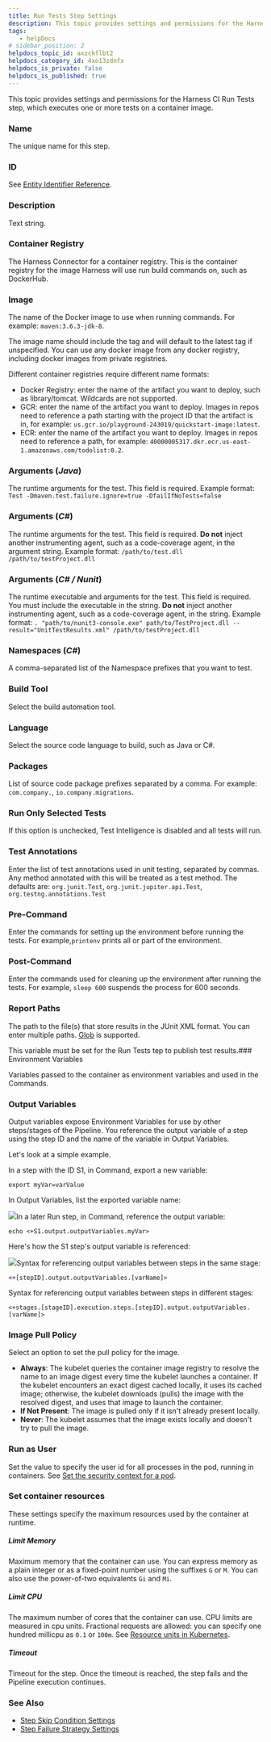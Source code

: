 ```yaml
---
title: Run Tests Step Settings
description: This topic provides settings and permissions for the Harness CI Run Tests step, which executes one or more tests on a container image. Name. The unique name for this step. ID. See Entity Identifier R…
tags: 
   - helpDocs
# sidebar_position: 2
helpdocs_topic_id: axzckflbt2
helpdocs_category_id: 4xo13zdnfx
helpdocs_is_private: false
helpdocs_is_published: true
---
```


This topic provides settings and permissions for the Harness CI Run Tests step, which executes one or more tests on a container image.

### Name

The unique name for this step.

### ID

See [Entity Identifier Reference](https://ngdocs.harness.io/article/li0my8tcz3-entity-identifier-reference).

### Description

Text string.

### Container Registry

The Harness Connector for a container registry. This is the container registry for the image Harness will use run build commands on, such as DockerHub.

### Image

The name of the Docker image to use when running commands. For example: `maven:3.6.3-jdk-8`.

The image name should include the tag and will default to the latest tag if unspecified. You can use any docker image from any docker registry, including docker images from private registries.

Different container registries require different name formats:

* Docker Registry: enter the name of the artifact you want to deploy, such as library/tomcat. Wildcards are not supported.
* GCR: enter the name of the artifact you want to deploy. Images in repos need to reference a path starting with the project ID that the artifact is in, for example: `us.gcr.io/playground-243019/quickstart-image:latest`.
* ECR: enter the name of the artifact you want to deploy. Images in repos need to reference a path, for example: `40000005317.dkr.ecr.us-east-1.amazonaws.com/todolist:0.2`.

### Arguments (*Java*)

The runtime arguments for the test. This field is required. Example format: `Test -Dmaven.test.failure.ignore=true -DfailIfNoTests=false`

### Arguments (*C#*)

The runtime arguments for the test. This field is required. **Do not** inject another instrumenting agent, such as a code-coverage agent, in the argument string. Example format: `/path/to/test.dll /path/to/testProject.dll`

### Arguments (*C# / Nunit*)

The runtime executable and arguments for the test. This field is required. You must include the executable in the string. **Do not** inject another instrumenting agent, such as a code-coverage agent, in the string. Example format: `. "path/to/nunit3-console.exe" path/to/TestProject.dll --result="UnitTestResults.xml" /path/to/testProject.dll`

### Namespaces (*C#*)

A comma-separated list of the Namespace prefixes that you want to test.

### Build Tool

Select the build automation tool.

### Language

Select the source code language to build, such as Java or C#.

### Packages

List of source code package prefixes separated by a comma. For example: `com.company.`, `io.company.migrations`.

### Run Only Selected Tests

 If this option is unchecked, Test Intelligence is disabled and all tests will run.

### Test Annotations

Enter the list of test annotations used in unit testing, separated by commas. Any method annotated with this will be treated as a test method. The defaults are: `org.junit.Test`, `org.junit.jupiter.api.Test`, `org.testng.annotations.Test`

### Pre-Command

Enter the commands for setting up the environment before running the tests. For example,`printenv` prints all or part of the environment.

### Post-Command

Enter the commands used for cleaning up the environment after running the tests. For example, `sleep 600` suspends the process for 600 seconds.

### Report Paths

The path to the file(s) that store results in the JUnit XML format. You can enter multiple paths. [Glob](https://en.wikipedia.org/wiki/Glob_(programming)) is supported.

This variable must be set for the Run Tests tep to publish test results.### Environment Variables

Variables passed to the container as environment variables and used in the Commands.

### Output Variables

Output variables expose Environment Variables for use by other steps/stages of the Pipeline. You reference the output variable of a step using the step ID and the name of the variable in Output Variables.

Let's look at a simple example.

In a step with the ID S1, in Command, export a new variable:

`export myVar=varValue`

In Output Variables, list the exported variable name:

![](https://files.helpdocs.io/i5nl071jo5/articles/axzckflbt2/1625221258103/2-aw-9-kxkspsuu-9-jrzl-bb-jw-1-p-0-bphabk-ib-8-l-ai-byk-x-8-dlzj-sfy-j-6-p-rs-d-5-f-cc-42-xzf-3-v-cu-e-0-allr-62-xgm-1-eu-1-grv-3-po-jdv-mt-0-sriru-7-zpbh-5-op-84-cx-7-xzs-cazna-cik-ki-oza-oa)In a later Run step, in Command, reference the output variable:

`echo <+S1.output.outputVariables.myVar>`

Here's how the S1 step's output variable is referenced:

![](https://files.helpdocs.io/i5nl071jo5/articles/axzckflbt2/1625221267649/kqe-8-fg-ancs-nptc-qcqxv-90-tpm-in-2-tv-8-hx-32-j-7-v-gmdui-x-mwah-o-4-zoq-4-l-2-ts-i-j-hwust-9-ap-ql-hji-4-ra-pyk-5-ni-ir-3-uv-1-a-mc-3-owfwfkd-plpun-qmu-1-rc-5-ex-82-rp-mz-lz-qud-qss-wlu)Syntax for referencing output variables between steps in the same stage:

`<+[stepID].output.outputVariables.[varName]>`

Syntax for referencing output variables between steps in different stages:

`<+stages.[stageID].execution.steps.[stepID].output.outputVariables.[varName]>`

### Image Pull Policy

Select an option to set the pull policy for the image.

* **Always**: The kubelet queries the container image registry to resolve the name to an image digest every time the kubelet launches a container. If the kubelet encounters an exact digest cached locally, it uses its cached image; otherwise, the kubelet downloads (pulls) the image with the resolved digest, and uses that image to launch the container.
* **If Not Present**: The image is pulled only if it isn't already present locally.
* **Never**: The kubelet assumes that the image exists locally and doesn't try to pull the image.

### Run as User

Set the value to specify the user id for all processes in the pod, running in containers. See [Set the security context for a pod](https://kubernetes.io/docs/tasks/configure-pod-container/security-context/#set-the-security-context-for-a-pod).

### Set container resources

These settings specify the maximum resources used by the container at runtime.

##### Limit Memory

Maximum memory that the container can use. You can express memory as a plain integer or as a fixed-point number using the suffixes `G` or `M`. You can also use the power-of-two equivalents `Gi` and `Mi`.

##### Limit CPU

The maximum number of cores that the container can use. CPU limits are measured in cpu units. Fractional requests are allowed: you can specify one hundred millicpu as `0.1` or `100m`. See [Resource units in Kubernetes](https://kubernetes.io/docs/concepts/configuration/manage-resources-containers/#resource-units-in-kubernetes).

##### Timeout

Timeout for the step. Once the timeout is reached, the step fails and the Pipeline execution continues.

### See Also

* [Step Skip Condition Settings](https://ngdocs.harness.io/article/i36ibenkq2-step-skip-condition-settings)
* [Step Failure Strategy Settings](https://ngdocs.harness.io/article/htrur23poj-step-failure-strategy-settings)

